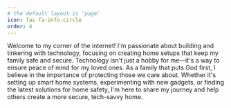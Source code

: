 ```yaml
---
# the default layout is 'page'
icon: fas fa-info-circle
order: 4
---
```




Welcome to my corner of the internet! I'm passionate about building and tinkering with technology, focusing on creating home setups that keep my family safe and secure. Technology isn't just a hobby for me—it's a way to ensure peace of mind for my loved ones. As a family that puts God first, I believe in the importance of protecting those we care about. Whether it's setting up smart home systems, experimenting with new gadgets, or finding the latest solutions for home safety, I'm here to share my journey and help others create a more secure, tech-savvy home.

